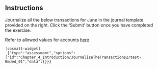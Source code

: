 ## Instructions

Journalize all the below transactions for June in the journal template provided on the right. Click the ‘Submit’ button once you have completed the exercise. 

Refer to allowed values for accounts [here](htt "Cash, &#013; Common Stock, &#013; Miscellaneous Expense, &#013; Supplies Expense, &#013; Accounts Payable, &#013; Fees Earned, &#013; Accounts Receivable, &#013; Salary Expense, &#013; Truck Expense, &#013; Cash Dividends")

```
[cosmatt-widget]
 {"type":"assessment","options":{"id":"Chapter_4_Introduction/JournalizeTheTransactions2/test-Emded_01","data":{}}} 
```
